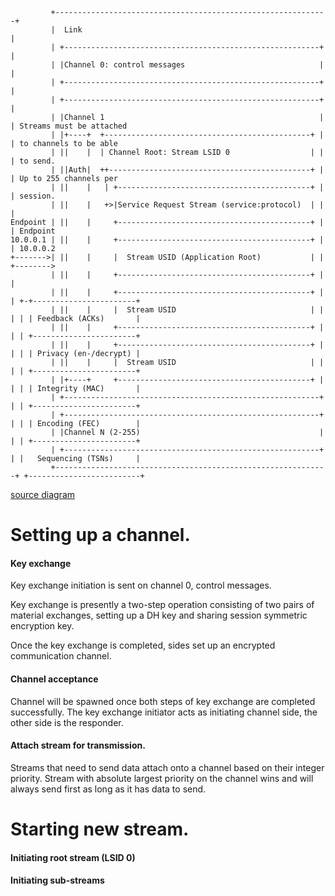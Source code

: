 ```
         +-------------------------------------------------------------+
         |  Link                                                       |
         | +---------------------------------------------------------+ |
         | |Channel 0: control messages                              | |
         | +---------------------------------------------------------+ |
         | +---------------------------------------------------------+ |
         | |Channel 1                                                | | Streams must be attached
         | |+----+  +----------------------------------------------+ | | to channels to be able
         | ||    |  | Channel Root: Stream LSID 0                  | | | to send.
         | ||Auth|  ++---------------------------------------------+ | | Up to 255 channels per
         | ||    |   | +-------------------------------------------+ | | session.
         | ||    |   +>|Service Request Stream (service:protocol)  | | |
Endpoint | ||    |     +-------------------------------------------+ | | Endpoint
10.0.0.1 | ||    |     +-------------------------------------------+ | | 10.0.0.2
+------->| ||    |     |  Stream USID (Application Root)           | | +-------->
         | ||    |     +-------------------------------------------+ | |
         | ||    |     +-------------------------------------------+ | | +-+-----------------------+
         | ||    |     |  Stream USID                              | | | | | Feedback (ACKs)       |
         | ||    |     +-------------------------------------------+ | | | +-----------------------+
         | ||    |     +-------------------------------------------+ | | | | Privacy (en-/decrypt) |
         | ||    |     |  Stream USID                              | | | | +-----------------------+
         | |+----+     +-------------------------------------------+ | | | | Integrity (MAC)       |
         | +---------------------------------------------------------+ | | +-----------------------+
         | +---------------------------------------------------------+ | | | Encoding (FEC)        |
         | |Channel N (2-255)                                        | | | +-----------------------+
         | +---------------------------------------------------------+ | |   Sequencing (TSNs)     |
         +-------------------------------------------------------------+ +-------------------------+
```
[source diagram](http://www.asciidraw.com/#6509827088975172190/1377497774)

Setting up a channel.
=====================

#### Key exchange

Key exchange initiation is sent on channel 0, control messages.

Key exchange is presently a two-step operation consisting of two pairs of material exchanges,
setting up a DH key and sharing session symmetric encryption key.

Once the key exchange is completed, sides set up an encrypted communication channel.

#### Channel acceptance

Channel will be spawned once both steps of key exchange are completed successfully. The key
exchange initiator acts as initiating channel side, the other side is the responder.

#### Attach stream for transmission.

Streams that need to send data attach onto a channel based on their integer priority. Stream with
absolute largest priority on the channel wins and will always send first as long
as it has data to send.



Starting new stream.
====================
#### Initiating root stream (LSID 0)
#### Initiating sub-streams

